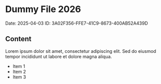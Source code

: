 # Dummy File 2026

Date: 2025-04-03
ID: 3A02F356-FFE7-41C9-8673-400AB52A439D

## Content

Lorem ipsum dolor sit amet, consectetur adipiscing elit.
Sed do eiusmod tempor incididunt ut labore et dolore magna aliqua.

* Item 1
* Item 2
* Item 3
